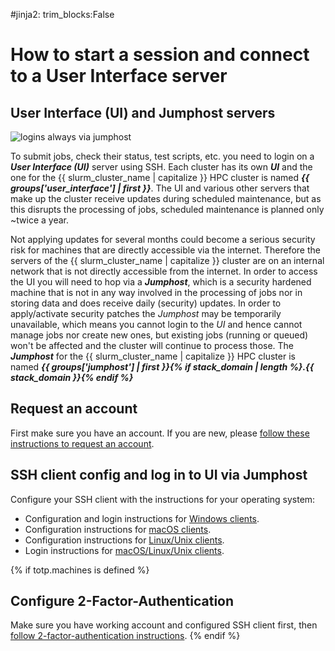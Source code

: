 #jinja2: trim_blocks:False
# How to start a session and connect to a User Interface server

## User Interface (UI) and Jumphost servers

![logins always via jumphost](img/logins.svg)

To submit jobs, check their status, test scripts, etc. you need to login on a _**User Interface (UI)**_ server using SSH.
Each cluster has its own _**UI**_ and the one for the {{ slurm_cluster_name | capitalize }} HPC cluster is named _**{{ groups['user_interface'] | first }}**_.
The UI and various other servers that make up the cluster receive updates during scheduled maintenance, 
but as this disrupts the processing of jobs, scheduled maintenance is planned only ~twice a year.

Not applying updates for several months could become a serious security risk for machines that are directly accessible via the internet.
Therefore the servers of the {{ slurm_cluster_name | capitalize }} cluster are on an internal network that is not directly accessible from the internet.
In order to access the UI you will need to hop via a _**Jumphost**_, 
which is a security hardened machine that is not in any way involved in the processing of jobs nor in storing data and does receive daily (security) updates.
In order to apply/activate security patches the _Jumphost_ may be temporarily unavailable, which means you cannot login to the _UI_ and hence cannot manage jobs nor create new ones, 
but existing jobs (running or queued) won't be affected and the cluster will continue to process those.
The _**Jumphost**_ for the {{ slurm_cluster_name | capitalize }} HPC cluster is named _**{{ groups['jumphost'] | first }}{% if stack_domain | length %}.{{ stack_domain }}{% endif %}**_

## Request an account

First make sure you have an account. If you are new, please [follow these instructions to request an account](../accounts/).

## SSH client config and log in to UI via Jumphost

Configure your SSH client with the instructions for your operating system:

 * Configuration and login instructions for [Windows clients](../logins-windows/).
 * Configuration instructions for [macOS clients](../logins-macos-config/).
 * Configuration instructions for [Linux/Unix clients](../logins-linux-config/).
 * Login instructions for [macOS/Linux/Unix clients](../logins-macos-linux/).

{% if totp.machines is defined %}
## Configure 2-Factor-Authentication

Make sure you have working account and configured SSH client first, then [follow 2-factor-authentication instructions](../2FA/).
{% endif %}

